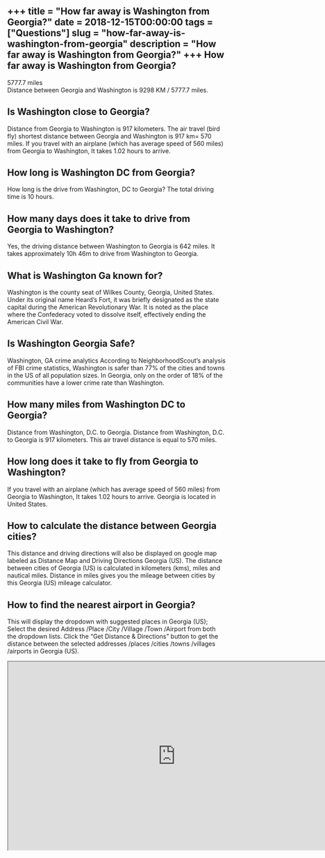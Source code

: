 +++
title = "How far away is Washington from Georgia?"
date = 2018-12-15T00:00:00
tags = ["Questions"]
slug = "how-far-away-is-washington-from-georgia"
description = "How far away is Washington from Georgia?"
+++
How far away is Washington from Georgia?
----------------------------------------

5777.7 miles  
Distance between Georgia and Washington is 9298 KM / 5777.7 miles.

Is Washington close to Georgia?
-------------------------------

Distance from Georgia to Washington is 917 kilometers. The air travel (bird fly) shortest distance between Georgia and Washington is 917 km= 570 miles. If you travel with an airplane (which has average speed of 560 miles) from Georgia to Washington, It takes 1.02 hours to arrive.

How long is Washington DC from Georgia?
---------------------------------------

How long is the drive from Washington, DC to Georgia? The total driving time is 10 hours.

How many days does it take to drive from Georgia to Washington?
---------------------------------------------------------------

Yes, the driving distance between Washington to Georgia is 642 miles. It takes approximately 10h 46m to drive from Washington to Georgia.

What is Washington Ga known for?
--------------------------------

Washington is the county seat of Wilkes County, Georgia, United States. Under its original name Heard’s Fort, it was briefly designated as the state capital during the American Revolutionary War. It is noted as the place where the Confederacy voted to dissolve itself, effectively ending the American Civil War.

Is Washington Georgia Safe?
---------------------------

Washington, GA crime analytics According to NeighborhoodScout’s analysis of FBI crime statistics, Washington is safer than 77% of the cities and towns in the US of all population sizes. In Georgia, only on the order of 18% of the communities have a lower crime rate than Washington.

How many miles from Washington DC to Georgia?
---------------------------------------------

Distance from Washington, D.C. to Georgia. Distance from Washington, D.C. to Georgia is 917 kilometers. This air travel distance is equal to 570 miles.

How long does it take to fly from Georgia to Washington?
--------------------------------------------------------

If you travel with an airplane (which has average speed of 560 miles) from Georgia to Washington, It takes 1.02 hours to arrive. Georgia is located in United States.

How to calculate the distance between Georgia cities?
-----------------------------------------------------

This distance and driving directions will also be displayed on google map labeled as Distance Map and Driving Directions Georgia (US). The distance between cities of Georgia (US) is calculated in kilometers (kms), miles and nautical miles. Distance in miles gives you the mileage between cities by this Georgia (US) mileage calculator.

How to find the nearest airport in Georgia?
-------------------------------------------

This will display the dropdown with suggested places in Georgia (US); Select the desired Address /Place /City /Village /Town /Airport from both the dropdown lists. Click the “Get Distance &amp; Directions” button to get the distance between the selected addresses /places /cities /towns /villages /airports in Georgia (US).

<iframe allow="accelerometer; autoplay; clipboard-write; encrypted-media; gyroscope; picture-in-picture" allowfullscreen="" class="__youtube_prefs__  epyt-is-override  no-lazyload" data-no-lazy="1" data-origheight="433" data-origwidth="770" data-skipgform_ajax_framebjll="" height="433" id="_ytid_74328" loading="lazy" src="https://www.youtube.com/embed/9dEqehmg9u8?enablejsapi=1&autoplay=0&cc_load_policy=0&cc_lang_pref=&iv_load_policy=1&loop=0&modestbranding=0&rel=1&fs=1&playsinline=0&autohide=2&theme=dark&color=red&controls=1&" title="YouTube player" width="770"></iframe>